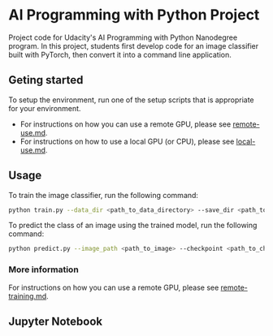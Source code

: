 # AI Programming with Python Project

Project code for Udacity's AI Programming with Python Nanodegree program. In this project, students first develop code for an image classifier built with PyTorch, then convert it into a command line application.

## Geting started

To setup the environment, run one of the setup scripts that is appropriate for your environment.

- For instructions on how you can use a remote GPU, please see [remote-use.md](/path/to/remote-training.md).
- For instructions on how to use a local GPU (or CPU), please see [local-use.md](/path/to/local-use.md).

## Usage

To train the image classifier, run the following command:
```bash
python train.py --data_dir <path_to_data_directory> --save_dir <path_to_save_directory> --arch <model_architecture> --learning_rate <learning_rate> --hidden_units <hidden_units> --epochs <num_epochs> --gpu
```

To predict the class of an image using the trained model, run the following command:
```bash
python predict.py --image_path <path_to_image> --checkpoint <path_to_checkpoint> --top_k <num_top_predictions> --category_names <path_to_category_names> --gpu
```

### More information

For instructions on how you can use a remote GPU, please see [remote-training.md](/path/to/remote-training.md).

## Jupyter Notebook

